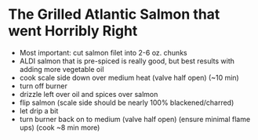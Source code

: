 # The Grilled Atlantic Salmon that went Horribly Right

- Most important: cut salmon filet into 2-6 oz. chunks
- ALDI salmon that is pre-spiced is really good, but best results with adding more vegetable oil
- cook scale side down over medium heat (valve half open) (~10 min)
- turn off burner
- drizzle left over oil and spices over salmon
- flip salmon (scale side should be nearly 100% blackened/charred)
- let drip a bit
- turn burner back on to medium (valve half open) (ensure minimal flame ups) (cook ~8 min more)
